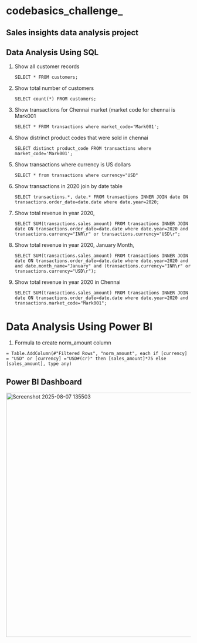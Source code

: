 # codebasics_challenge_
## Sales insights data analysis project 
## Data Analysis Using SQL

1. Show all customer records

    `SELECT * FROM customers;`

1. Show total number of customers

    `SELECT count(*) FROM customers;`

1. Show transactions for Chennai market (market code for chennai is Mark001

    `SELECT * FROM transactions where market_code='Mark001';`

1. Show distrinct product codes that were sold in chennai

    `SELECT distinct product_code FROM transactions where market_code='Mark001';`

1. Show transactions where currency is US dollars

    `SELECT * from transactions where currency="USD"`

1. Show transactions in 2020 join by date table

    `SELECT transactions.*, date.* FROM transactions INNER JOIN date ON transactions.order_date=date.date where date.year=2020;`

1. Show total revenue in year 2020,

    `SELECT SUM(transactions.sales_amount) FROM transactions INNER JOIN date ON transactions.order_date=date.date where date.year=2020 and transactions.currency="INR\r" or transactions.currency="USD\r";`
	
1. Show total revenue in year 2020, January Month,

    `SELECT SUM(transactions.sales_amount) FROM transactions INNER JOIN date ON transactions.order_date=date.date where date.year=2020 and and date.month_name="January" and (transactions.currency="INR\r" or transactions.currency="USD\r");`

1. Show total revenue in year 2020 in Chennai

    `SELECT SUM(transactions.sales_amount) FROM transactions INNER JOIN date ON transactions.order_date=date.date where date.year=2020
and transactions.market_code="Mark001";`


Data Analysis Using Power BI
============================

1. Formula to create norm_amount column

`= Table.AddColumn(#"Filtered Rows", "norm_amount", each if [currency] = "USD" or [currency] ="USD#(cr)" then [sales_amount]*75 else [sales_amount], type any)`

## Power BI Dashboard
<img width="1076" height="665" alt="Screenshot 2025-08-07 135503" src="https://github.com/user-attachments/assets/7e5c2fdc-21fc-4152-ade2-81fbc1660863" />






